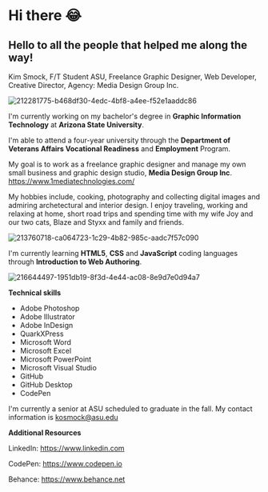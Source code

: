 # Hi there :joy:

## Hello to all the people that helped me along the way! 
Kim Smock, F/T Student ASU, Freelance Graphic Designer, Web Developer, Creative Director, Agency: Media Design Group Inc.
<!--
**kos3150/kos3150** is a ✨ _special_ ✨ repository because its `README.md` (this file) appears on your GitHub profile.
Here are some ideas to get you started:

- 🔭 I’m currently working on ...
- 🌱 I’m currently learning ...
- 👯 I’m looking to collaborate on ...
- 🤔 I’m looking for help with ...
- 💬 Ask me about ...
- 📫 How to reach me: ...
- 😄 Pronouns: ...
- ⚡ Fun fact: ...
-->
![212281775-b468df30-4edc-4bf8-a4ee-f52e1aaddc86](https://github.com/kos3150/kos3150/assets/142562646/2096ad02-11e1-4235-8cf2-30537aa732c6)

I'm currently working on my bachelor's degree in **Graphic Information Technology** at **Arizona State University**.

I'm able to attend a four-year university through the **Department of Veterans Affairs Vocational Readiness** and **Employment** Program.

My goal is to work as a freelance graphic designer and manage my own small business and graphic design studio, **Media Design Group Inc**. https://www.1mediatechnologies.com/

My hobbies include, cooking, photography and collecting digital images and admiring archetectural and interior design. I enjoy traveling, working and relaxing at home, short road trips and spending time with my wife Joy and our two cats, Blaze and Styxx and family and friends.

![213760718-ca064723-1c29-4b82-985c-aadc7f57c090](https://github.com/kos3150/kos3150/assets/142562646/ce7c66fb-bd56-4e88-98ba-f30e8d1c169b) 

I'm currently learning **HTML5**, **CSS** and **JavaScript** coding languages through **Introduction to Web Authoring**. 

![216644497-1951db19-8f3d-4e44-ac08-8e9d7e0d94a7](https://github.com/kos3150/kos3150/assets/142562646/3c025cbb-7eba-4d72-b190-1bfd16e9bc42)

**Technical skills**
  - Adobe Photoshop
  - Adobe Illustrator
  - Adobe InDesign
  - QuarkXPress
  - Microsoft Word
  - Microsoft Excel
  - Microsoft PowerPoint
  - Microsoft Visual Studio
  - GitHub
  - GitHub Desktop
  - CodePen    

I'm currently a senior at ASU scheduled to graduate in the fall. My contact information is kosmock@asu.edu

**Additional Resources**

LinkedIn: https://www.linkedin.com

CodePen: https://www.codepen.io

Behance: https://www.behance.net
